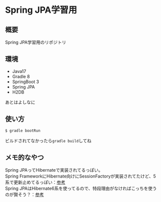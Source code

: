 # Spring JPA学習用
## 概要
Spring JPA学習用のリポジトリ  

## 環境
- Java17
- Gradle 8
- SpringBoot 3
- Spring JPA
- H2DB

あとはよしなに

## 使い方
```bash
$ gradle bootRun
```

ビルドされてなかったら`gradle build`してね

## メモ的なやつ
Spring JPAってHibernateで実装されてるっぽい。  
Spring FrameworkにHibernate向けにSessionFactoryが実装されてたけど、5系で更新止めてるっぽい：[参考](https://docs.spring.io/spring-framework/reference/data-access/orm/hibernate.html)  
Spring JPAはHibernate6系を使ってるので、特段理由がなければこっちを使うのが賢そう？：[参考](https://github.com/spring-projects/spring-data-jpa/blob/main/pom.xml)    
